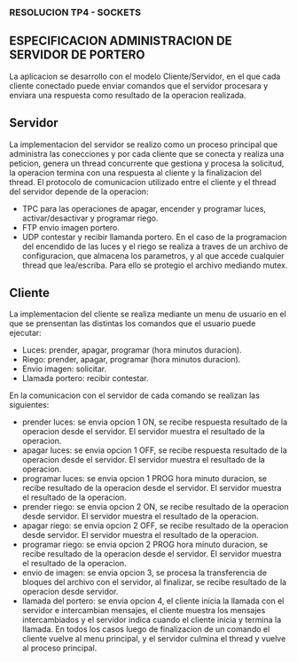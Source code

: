 ### RESOLUCION TP4 - SOCKETS

## ESPECIFICACION ADMINISTRACION DE SERVIDOR DE PORTERO

La aplicacion se desarrollo con el modelo Cliente/Servidor, en el que cada cliente conectado puede enviar comandos que el servidor procesara y enviara una respuesta como resultado de la operacion realizada.

## Servidor

La implementacion del servidor se realizo como un proceso principal que administra las conecciones y por cada cliente que se conecta y realiza una peticion, genera un thread concurrente que gestiona y procesa la solicitud, la operacion termina con una respuesta al cliente y la finalizacion del thread.
El protocolo de comunicacion utilizado entre el cliente y el thread del servidor depende de la operacion:
* TPC para las operaciones de apagar, encender y programar luces, activar/desactivar y programar riego.
* FTP envio imagen portero.
* UDP contestar y recibir llamanda portero.
En el caso de la programacion del encendido de las luces y el riego se realiza a traves de un archivo de configuracion, que almacena los parametros, y al que accede cualquier thread que lea/escriba. Para ello se protegio el archivo mediando mutex.


## Cliente

La implementacion del cliente se realiza mediante un menu de usuario en el que se prensentan las distintas los comandos que el usuario puede ejecutar:
* Luces: prender, apagar, programar (hora minutos duracion).
* Riego: prender, apagar, programar (hora minutos duracion).
* Envio imagen: solicitar.
* Llamada portero: recibir contestar.

En la comunicacion con el servidor de cada comando se realizan las siguientes:
* prender luces: se envia opcion 1 ON, se recibe respuesta resultado de la operacion desde el servidor. El servidor muestra el resultado de la operacion.
* apagar luces: se envia opcion 1 OFF, se recibe respuesta resultado de la operacion desde el servidor. El servidor muestra el resultado de la operacion.
* programar luces: se envia opcion 1 PROG hora minuto duracion, se recibe resultado de la operacion desde el servidor. El servidor muestra el resultado de la operacion.
* prender riego: se envia opcion 2 ON, se recibe resultado de la operacion desde servidor. El servidor muestra el resultado de la operacion.
* apagar riego: se envia opcion 2 OFF, se recibe resultado de la operacion desde servidor. El servidor muestra el resultado de la operacion.
* programar riego: se envia opcion 2 PROG hora minuto duracion, se recibe resultado de la operacion desde el servidor. El servidor muestra el resultado de la operacion.
* envio de imagen: se envia opcion 3, se procesa la transferencia de bloques del archivo con el servidor, al finalizar, se recibe resultado de la operacion desde servidor.
* llamada del portero: se envia opcion 4, el cliente inicia la llamada con el servidor e intercambian mensajes, el cliente muestra los mensajes intercambiados y el servidor indica cuando el cliente inicia y termina la llamada.
En todos los casos luego de finalizacion de un comando el cliente vuelve al menu principal, y el servidor culmina el thread y vuelve al proceso principal.




  


